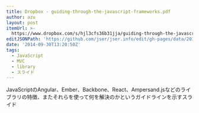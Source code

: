```yaml
---
title: Dropbox - guiding-through-the-javascript-frameworks.pdf
author: azu
layout: post
itemUrl: >-
  https://www.dropbox.com/s/hjl3cfs36b31jja/guiding-through-the-javascript-frameworks.pdf?dl=0
editJSONPath: 'https://github.com/jser/jser.info/edit/gh-pages/data/2014/09/index.json'
date: '2014-09-30T13:20:50Z'
tags:
  - JavaScript
  - MVC
  - library
  - スライド
---
```

JavaScriptのAngular、Ember、Backbone、React、Ampersand.jsなどのライブラリの特徴、またそれらを使って何を解決のかというガイドラインを示すスライド
